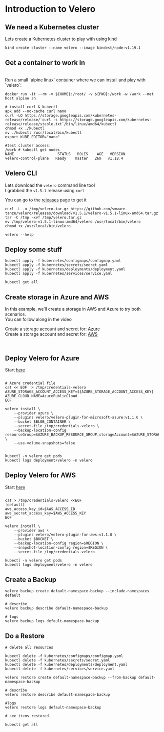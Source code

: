 # Introduction to Velero

## We need a Kubernetes cluster

Lets create a Kubernetes cluster to play with using [kind](https://kind.sigs.k8s.io/docs/user/quick-start/)

```
kind create cluster --name velero --image kindest/node:v1.19.1
```

## Get a container to work in
<br/>
Run a small `alpine linux` container where we can install and play with `velero`: <br/>

```
docker run -it --rm -v ${HOME}:/root/ -v ${PWD}:/work -w /work --net host alpine sh

# install curl & kubectl
apk add --no-cache curl nano
curl -LO https://storage.googleapis.com/kubernetes-release/release/`curl -s https://storage.googleapis.com/kubernetes-release/release/stable.txt`/bin/linux/amd64/kubectl
chmod +x ./kubectl
mv ./kubectl /usr/local/bin/kubectl
export KUBE_EDITOR="nano"

#test cluster access:
/work # kubectl get nodes
NAME                    STATUS   ROLES    AGE   VERSION
velero-control-plane   Ready    master   26m   v1.18.4

```

## Velero CLI

Lets download the `velero` command line tool <br/>
I grabbed the `v1.5.1` release using `curl`

You can go to the [releases](https://github.com/vmware-tanzu/velero/releases/tag/v1.5.1) page to get it

```
curl -L -o /tmp/velero.tar.gz https://github.com/vmware-tanzu/velero/releases/download/v1.5.1/velero-v1.5.1-linux-amd64.tar.gz 
tar -C /tmp -xvf /tmp/velero.tar.gz
mv /tmp/velero-v1.5.1-linux-amd64/velero /usr/local/bin/velero
chmod +x /usr/local/bin/velero

velero --help
```


## Deploy some stuff

```
kubectl apply -f kubernetes/configmaps/configmap.yaml
kubectl apply -f kubernetes/secrets/secret.yaml
kubectl apply -f kubernetes/deployments/deployment.yaml
kubectl apply -f kubernetes/services/service.yaml

kubectl get all 
```

## Create storage in Azure and AWS

In this example, we'll create a storage in AWS and Azure to try both scenarios.</br>
You can follow along in the video </br>

Create a storage account and secret for: [Azure](./azure.md) </br>
Create a storage account and secret for: [AWS](./aws.md) </br>

```


```
## Deploy Velero for Azure

Start [here](./azure.md) </br>

```

# Azure credential file
cat << EOF  > /tmp/credentials-velero
AZURE_STORAGE_ACCOUNT_ACCESS_KEY=${AZURE_STORAGE_ACCOUNT_ACCESS_KEY}
AZURE_CLOUD_NAME=AzurePublicCloud
EOF

velero install \
    --provider azure \
    --plugins velero/velero-plugin-for-microsoft-azure:v1.1.0 \
    --bucket $BLOB_CONTAINER \
    --secret-file /tmp/credentials-velero \
    --backup-location-config resourceGroup=$AZURE_BACKUP_RESOURCE_GROUP,storageAccount=$AZURE_STORAGE_ACCOUNT_NAME,storageAccountKeyEnvVar=AZURE_STORAGE_ACCOUNT_ACCESS_KEY,subscriptionId=$AZURE_BACKUP_SUBSCRIPTION_ID \
    --use-volume-snapshots=false


kubectl -n velero get pods
kubectl logs deployment/velero -n velero

```

## Deploy Velero for AWS

Start [here](./aws.md)

```

cat > /tmp/credentials-velero <<EOF
[default]
aws_access_key_id=$AWS_ACCESS_ID
aws_secret_access_key=$AWS_ACCESS_KEY
EOF

velero install \
    --provider aws \
    --plugins velero/velero-plugin-for-aws:v1.1.0 \
    --bucket $BUCKET \
    --backup-location-config region=$REGION \
    --snapshot-location-config region=$REGION \
    --secret-file /tmp/credentials-velero

kubectl -n velero get pods
kubectl logs deployment/velero -n velero

```

## Create a Backup 

```
velero backup create default-namespace-backup --include-namespaces default

# describe
velero backup describe default-namespace-backup

# logs
velero backup logs default-namespace-backup
```

## Do a Restore

```
# delete all resources

kubectl delete -f kubernetes/configmaps/configmap.yaml
kubectl delete -f kubernetes/secrets/secret.yaml
kubectl delete -f kubernetes/deployments/deployment.yaml
kubectl delete -f kubernetes/services/service.yaml

velero restore create default-namespace-backup --from-backup default-namespace-backup

# describe
velero restore describe default-namespace-backup

#logs 
velero restore logs default-namespace-backup

# see items restored

kubectl get all
```
